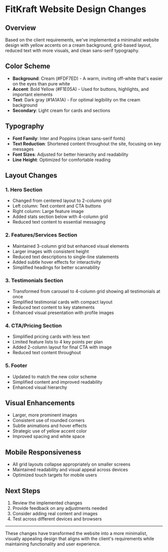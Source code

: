 # FitKraft Website Design Changes

## Overview
Based on the client requirements, we've implemented a minimalist website design with yellow accents on a cream background, grid-based layout, reduced text with more visuals, and clean sans-serif typography.

## Color Scheme
- **Background**: Cream (#FDF7ED) - A warm, inviting off-white that's easier on the eyes than pure white
- **Accent**: Bold Yellow (#F1E05A) - Used for buttons, highlights, and important elements
- **Text**: Dark gray (#1A1A1A) - For optimal legibility on the cream background
- **Secondary**: Light cream for cards and sections

## Typography
- **Font Family**: Inter and Poppins (clean sans-serif fonts)
- **Text Reduction**: Shortened content throughout the site, focusing on key messages
- **Font Sizes**: Adjusted for better hierarchy and readability
- **Line Height**: Optimized for comfortable reading

## Layout Changes
### 1. Hero Section
- Changed from centered layout to 2-column grid
- Left column: Text content and CTA buttons
- Right column: Large feature image
- Added stats section below with 4-column grid
- Reduced text content to essential messaging

### 2. Features/Services Section
- Maintained 3-column grid but enhanced visual elements
- Larger images with consistent height
- Reduced text descriptions to single-line statements
- Added subtle hover effects for interactivity
- Simplified headings for better scannability

### 3. Testimonials Section
- Transformed from carousel to 4-column grid showing all testimonials at once
- Simplified testimonial cards with compact layout
- Reduced text content to key statements
- Enhanced visual presentation with profile images

### 4. CTA/Pricing Section
- Simplified pricing cards with less text
- Limited feature lists to 4 key points per plan
- Added 2-column layout for final CTA with image
- Reduced text content throughout

### 5. Footer
- Updated to match the new color scheme
- Simplified content and improved readability
- Enhanced visual hierarchy

## Visual Enhancements
- Larger, more prominent images
- Consistent use of rounded corners
- Subtle animations and hover effects
- Strategic use of yellow accent color
- Improved spacing and white space

## Mobile Responsiveness
- All grid layouts collapse appropriately on smaller screens
- Maintained readability and visual appeal across devices
- Optimized touch targets for mobile users

## Next Steps
1. Review the implemented changes
2. Provide feedback on any adjustments needed
3. Consider adding real content and images
4. Test across different devices and browsers

---

These changes have transformed the website into a more minimalist, visually appealing design that aligns with the client's requirements while maintaining functionality and user experience.
